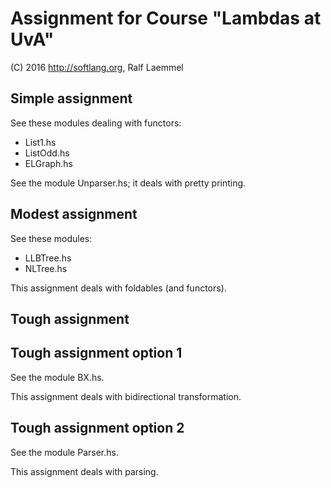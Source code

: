 # Assignment for Course "Lambdas at UvA"

(C) 2016 http://softlang.org, Ralf Laemmel

## Simple assignment

See these modules dealing with functors:
* List1.hs
* ListOdd.hs
* ELGraph.hs

See the module Unparser.hs; it deals with pretty printing.

## Modest assignment

See these modules:
* LLBTree.hs
* NLTree.hs

This assignment deals with foldables (and functors).

## Tough assignment

## Tough assignment option 1

See the module BX.hs.

This assignment deals with bidirectional transformation.

## Tough assignment option 2

See the module Parser.hs.

This assignment deals with parsing.
